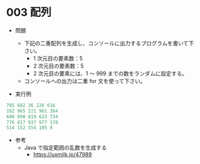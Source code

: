 # 003 配列

- 問題

  - 下記の二重配列を生成し、コンソールに出力するプログラムを書いて下さい。
    - 1 次元目の要素数：5
    - 2 次元目の要素数：5
    - 2 次元目の要素には、1 ～ 999 までの数をランダムに設定する。
  - コンソールへの出力は二重 for 文を使って下さい。

- 実行例

```java
705 682 36 226 616
282 965 221 961 364
600 890 819 623 734
776 817 937 977 178
514 152 554 105 9

```

- 参考
  - Java で指定範囲の乱数を生成する
    - https://uxmilk.jp/47989
